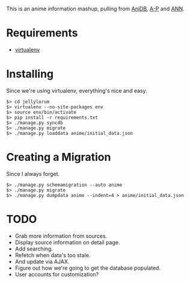 This is an anime information mashup, pulling from [AniDB], [A-P] and [ANN].

[AniDB]: http://anidb.net
[A-P]: http://anime-planet.com
[ANN]: http://animenewsnetwork.com

# Requirements #

* [virtualenv]

[virtualenv]: http://pypi.python.org/pypi/virtualenv

# Installing #

Since we're using virtualenv, everything's nice and easy.

	$> cd jellylorum
	$> virtualenv --no-site-packages env
	$> source env/bin/activate
	$> pip install -r requirements.txt
	$> ./manage.py syncdb
	$> ./manage.py migrate
	$> ./manage.py loaddata anime/initial_data.json

# Creating a Migration #

Since I always forget.

	$> ./manage.py schemamigration --auto anime
	$> ./manage.py migrate
	$> ./manage.py dumpdata anime --indent=4 > anime/initial_data.json

# TODO #

* Grab more information from sources.
* Display source information on detail page.
* Add searching.
* Refetch when data's too stale.
* And update via AJAX.
* Figure out how we're going to get the database populated.
* User accounts for customization?

